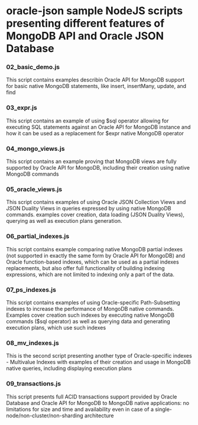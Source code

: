 # oracle-json sample NodeJS scripts presenting different features of MongoDB API and Oracle JSON Database
### 02_basic_demo.js 
This script contains examples describin Oracle API for MongoDB support for basic native MongoDB statements, like insert, insertMany, update, and find
### 03_expr.js
This script contains an example of using $sql operator allowing for executing SQL statements against an Oracle API for MongoDB instance and how it can be used as a replacement for $expr native MongoDB operator
### 04_mongo_views.js
This script contains an example proving that MongoDB views are fully supported by Oracle API for MongoDB, including their creation using native MongoDB commands
### 05_oracle_views.js
This script contains examples of using Oracle JSON Collection Views and JSON Duality Views in queries expressed by using native MongoDB commands.
examples cover creation, data loading (JSON Duality Views), querying as well as execution plans generation.
### 06_partial_indexes.js
This script contains example comparing native MongoDB partial indexes (not supported in exactly the same form by Oracle API for MongoDB) and Oracle function-based indexes, which can be used as a partial indexes replacements, but also offer full functionality of building indexing expressions, which are not limited to indexing only a part of the data.
### 07_ps_indexes.js
This script contains examples of using Oracle-specific Path-Subsetting indexes to increase the performance of MongoDB native commands. Examples cover creation such indexes by executing native MongoDB commands ($sql operator) as well as querying data and generating execution plans, which use such indexes
### 08_mv_indexes.js
This is the second script presenting another type of Oracle-specific indexes - Multivalue Indexes with examples of their creation and usage in MongoDB native queries, including displaying execution plans
### 09_transactions.js
This script presents full ACID transactions support provided by Oracle Database and Oracle API for MongoDB to MongoDB native applications: no limitations for size and time and availability even in case of a single-node/non-cluster/non-sharding architecture

